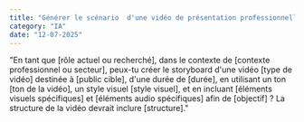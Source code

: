```yaml
---
title: "Générer le scénario  d'une vidéo de présentation professionnelle."
category: "IA"
date: "12-07-2025"
---
```


"En tant que [rôle actuel ou recherché], dans le contexte de [contexte professionnel ou secteur], peux-tu créer le storyboard d'une vidéo [type de vidéo] destinée à [public cible], d'une durée de [durée], en utilisant un ton [ton de la vidéo], un style visuel [style visuel], et en incluant [éléments visuels spécifiques] et [éléments audio spécifiques] afin de [objectif] ? La structure de la vidéo devrait inclure [structure]."
